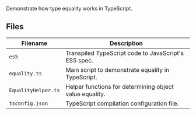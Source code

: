 Demonstrate how type equality works in TypeScript.

## Files

| Filename                   | Description                                                                 |
|----------------------------|-----------------------------------------------------------------------------|
| `es5`                      | Transpiled TypeScript code to JavaScript's ES5 spec.                        |
| `equality.ts`              | Main script to demonstrate equality in TypeScript.                          |
| `EqualityHelper.ts`        | Helper functions for determining object value equality.                     |
| `tsconfig.json`            | TypeScript compilation configuration file.                                  |